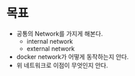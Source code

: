 # 목표
- 공통의 Network를 가지게 해본다.
  - internal network
  - external network
- docker network가 어떻게 동작하는지 안다.
- 위 네트워크로 이점이 무엇인지 안다.